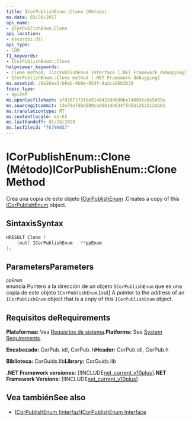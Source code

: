 ```yaml
---
title: ICorPublishEnum::Clone (Método)
ms.date: 03/30/2017
api_name:
- ICorPublishEnum.Clone
api_location:
- mscordbi.dll
api_type:
- COM
f1_keywords:
- ICorPublishEnum::Clone
helpviewer_keywords:
- Clone method, ICorPublishEnum interface [.NET Framework debugging]
- ICorPublishEnum::Clone method [.NET Framework debugging]
ms.assetid: c9a26ea3-b8eb-4b8e-854f-9a2ca26b3b39
topic_type:
- apiref
ms.openlocfilehash: afd16f1f31be9148422dd6d0be748036a8e5d99a
ms.sourcegitcommit: 13e79efdbd589cad6b1de634f5d6b1262b12ab01
ms.translationtype: MT
ms.contentlocale: es-ES
ms.lasthandoff: 01/28/2020
ms.locfileid: "76790657"
---
```

# <a name="icorpublishenumclone-method"></a><span data-ttu-id="31b77-102">ICorPublishEnum::Clone (Método)</span><span class="sxs-lookup"><span data-stu-id="31b77-102">ICorPublishEnum::Clone Method</span></span>
<span data-ttu-id="31b77-103">Crea una copia de este objeto [ICorPublishEnum](icorpublishenum-interface.md) .</span><span class="sxs-lookup"><span data-stu-id="31b77-103">Creates a copy of this [ICorPublishEnum](icorpublishenum-interface.md) object.</span></span>  
  
## <a name="syntax"></a><span data-ttu-id="31b77-104">Sintaxis</span><span class="sxs-lookup"><span data-stu-id="31b77-104">Syntax</span></span>  
  
```cpp  
HRESULT Clone (  
    [out] ICorPublishEnum   **ppEnum  
);  
```  
  
## <a name="parameters"></a><span data-ttu-id="31b77-105">Parameters</span><span class="sxs-lookup"><span data-stu-id="31b77-105">Parameters</span></span>  
 `ppEnum`  
 <span data-ttu-id="31b77-106">enuncia Puntero a la dirección de un objeto `ICorPublishEnum` que es una copia de este objeto `ICorPublishEnum`.</span><span class="sxs-lookup"><span data-stu-id="31b77-106">[out] A pointer to the address of an `ICorPublishEnum` object that is a copy of this `ICorPublishEnum` object.</span></span>  
  
## <a name="requirements"></a><span data-ttu-id="31b77-107">Requisitos de</span><span class="sxs-lookup"><span data-stu-id="31b77-107">Requirements</span></span>  
 <span data-ttu-id="31b77-108">**Plataformas:** Vea [Requisitos de sistema](../../../../docs/framework/get-started/system-requirements.md).</span><span class="sxs-lookup"><span data-stu-id="31b77-108">**Platforms:** See [System Requirements](../../../../docs/framework/get-started/system-requirements.md).</span></span>  
  
 <span data-ttu-id="31b77-109">**Encabezado:** CorPub. idl, CorPub. h</span><span class="sxs-lookup"><span data-stu-id="31b77-109">**Header:** CorPub.idl, CorPub.h</span></span>  
  
 <span data-ttu-id="31b77-110">**Biblioteca:** CorGuids.lib</span><span class="sxs-lookup"><span data-stu-id="31b77-110">**Library:** CorGuids.lib</span></span>  
  
 <span data-ttu-id="31b77-111">**.NET Framework versiones:** [!INCLUDE[net_current_v10plus](../../../../includes/net-current-v10plus-md.md)]</span><span class="sxs-lookup"><span data-stu-id="31b77-111">**.NET Framework Versions:** [!INCLUDE[net_current_v10plus](../../../../includes/net-current-v10plus-md.md)]</span></span>  
  
## <a name="see-also"></a><span data-ttu-id="31b77-112">Vea también</span><span class="sxs-lookup"><span data-stu-id="31b77-112">See also</span></span>

- [<span data-ttu-id="31b77-113">ICorPublishEnum (interfaz)</span><span class="sxs-lookup"><span data-stu-id="31b77-113">ICorPublishEnum Interface</span></span>](icorpublishenum-interface.md)
